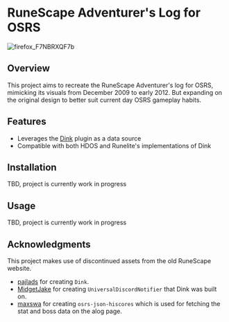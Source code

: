 # RuneScape Adventurer's Log for OSRS
![firefox_F7NBRXQF7b](https://github.com/MidgetJake/UniversalDiscordNotifier/assets/18210607/7a8182a2-007d-4f57-9967-7835b9b12249)

## Overview

This project aims to recreate the RuneScape Adventurer's log for OSRS, mimicking its visuals from December 2009 to early 2012. But expanding on the original design to better suit current day OSRS gameplay habits.

## Features

- Leverages the [Dink](https://github.com/pajlads/DinkPlugin) plugin as a data source
- Compatible with both HDOS and Runelite's implementations of Dink

## Installation

TBD, project is currently work in progress

## Usage

TBD, project is currently work in progress


## Acknowledgments

This project makes use of discontinued assets from the old RuneScape website.

- [pajlads](https://github.com/pajlads) for creating `Dink`.
- [MidgetJake](https://github.com/MidgetJake) for creating `UniversalDiscordNotifier` that Dink was built on.
- [maxswa](https://github.com/maxswa) for creating `osrs-json-hiscores` which is used for fetching the stat and boss data on the alog page.
